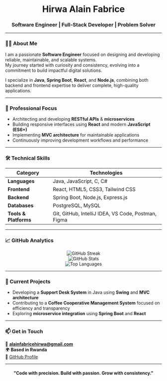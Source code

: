 <h1 align="center">Hirwa Alain Fabrice</h1>
<h3 align="center">Software Engineer | Full-Stack Developer | Problem Solver</h3>

---

### 👨‍💻 About Me
I am a passionate **Software Engineer** focused on designing and developing reliable, maintainable, and scalable systems.  
My journey started with curiosity and consistency, evolving into a commitment to build impactful digital solutions.  

I specialize in **Java**, **Spring Boot**, **React**, and **Node.js**, combining both backend and frontend expertise to deliver complete, high-quality applications.  

---

### 🧠 Professional Focus
- Architecting and developing **RESTful APIs** & **microservices**  
- Building responsive interfaces using **React** and modern **JavaScript (ES6+)**  
- Implementing **MVC architecture** for maintainable applications  
- Continuously improving development workflows and performance  

---

### 🛠️ Technical Skills

| Category | Technologies |
|-----------|---------------|
| **Languages** | Java, JavaScript, C, C# |
| **Frontend** | React, HTML5, CSS3, Tailwind CSS |
| **Backend** | Spring Boot, Node.js, Express.js |
| **Databases** | PostgreSQL, MySQL |
| **Tools & Platforms** | Git, GitHub, IntelliJ IDEA, VS Code, Postman, Figma |

---

### 📈 GitHub Analytics  

<p align="center">
  <img src="https://streak-stats.demolab.com?user=Hir2wa&theme=transparent&hide_border=true" alt="GitHub Streak" />
  <br/>
  <img src="https://github-readme-stats.vercel.app/api?username=Hir2wa&show_icons=true&theme=transparent&hide_border=true" alt="GitHub Stats" />
  <br/>
  <img src="https://github-readme-stats.vercel.app/api/top-langs/?username=Hir2wa&layout=compact&theme=transparent&hide_border=true" alt="Top Languages" />
</p>

---

### 🚀 Current Projects
- Developing a **Support Desk System** in Java using **Swing** and **MVC architecture**  
- Contributing to a **Coffee Cooperative Management System** focused on efficiency and transparency  
- Exploring **microservice integration** using **Spring Boot** and **React**  

---

### 📫 Get in Touch
📧 **alainfabricehirwa@gmail.com**  
🌍 **Based in Rwanda**  
🔗 [GitHub Profile](https://github.com/Hir2wa)

---

<h4 align="center">"Code with precision. Build with passion. Grow with consistency."</h4>
